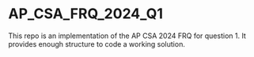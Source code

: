 # AP_CSA_FRQ_2024_Q1
This repo is an implementation of the AP CSA 2024 FRQ for question 1. It provides enough structure to code a working solution.

